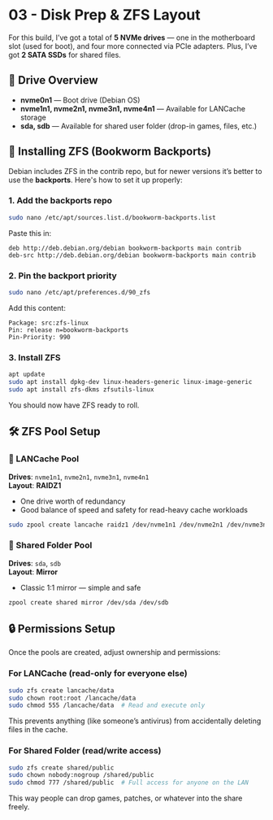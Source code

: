 # 03 - Disk Prep & ZFS Layout

For this build, I’ve got a total of **5 NVMe drives** — one in the motherboard slot (used for boot), and four more connected via PCIe adapters. Plus, I’ve got **2 SATA SSDs** for shared files.

## 💾 Drive Overview

- **nvme0n1** — Boot drive (Debian OS)
- **nvme1n1, nvme2n1, nvme3n1, nvme4n1** — Available for LANCache storage
- **sda, sdb** — Available for shared user folder (drop-in games, files, etc.)

## 🧰 Installing ZFS (Bookworm Backports)

Debian includes ZFS in the contrib repo, but for newer versions it’s better to use the **backports**. Here's how to set it up properly:

### 1. Add the backports repo

```bash
sudo nano /etc/apt/sources.list.d/bookworm-backports.list
```

Paste this in:

```
deb http://deb.debian.org/debian bookworm-backports main contrib
deb-src http://deb.debian.org/debian bookworm-backports main contrib
```

### 2. Pin the backport priority

```bash
sudo nano /etc/apt/preferences.d/90_zfs
```

Add this content:

```
Package: src:zfs-linux
Pin: release n=bookworm-backports
Pin-Priority: 990
```

### 3. Install ZFS

```bash
apt update
sudo apt install dpkg-dev linux-headers-generic linux-image-generic
sudo apt install zfs-dkms zfsutils-linux
```

You should now have ZFS ready to roll.

## 🛠️ ZFS Pool Setup

### 🔹 LANCache Pool

**Drives**: `nvme1n1`, `nvme2n1`, `nvme3n1`, `nvme4n1`  
**Layout**: **RAIDZ1**  
- One drive worth of redundancy
- Good balance of speed and safety for read-heavy cache workloads

```bash
sudo zpool create lancache raidz1 /dev/nvme1n1 /dev/nvme2n1 /dev/nvme3n1 /dev/nvme4n1
```

### 🔹 Shared Folder Pool

**Drives**: `sda`, `sdb`  
**Layout**: **Mirror**  
- Classic 1:1 mirror — simple and safe

```bash
zpool create shared mirror /dev/sda /dev/sdb
```

## 🔒 Permissions Setup

Once the pools are created, adjust ownership and permissions:

### For LANCache (read-only for everyone else)

```bash
sudo zfs create lancache/data
sudo chown root:root /lancache/data
sudo chmod 555 /lancache/data  # Read and execute only
```

This prevents anything (like someone’s antivirus) from accidentally deleting files in the cache.

### For Shared Folder (read/write access)

```bash
sudo zfs create shared/public
sudo chown nobody:nogroup /shared/public
sudo chmod 777 /shared/public  # Full access for anyone on the LAN
```

This way people can drop games, patches, or whatever into the share freely.
